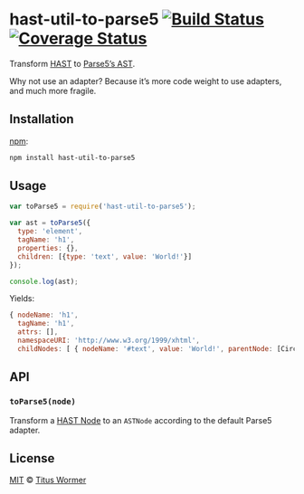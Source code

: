 # hast-util-to-parse5 [![Build Status][travis-badge]][travis] [![Coverage Status][codecov-badge]][codecov]

Transform [HAST][] to [Parse5’s AST][ast].

Why not use an adapter?  Because it’s more code weight to use adapters,
and much more fragile.

## Installation

[npm][]:

```bash
npm install hast-util-to-parse5
```

## Usage

```javascript
var toParse5 = require('hast-util-to-parse5');

var ast = toParse5({
  type: 'element',
  tagName: 'h1',
  properties: {},
  children: [{type: 'text', value: 'World!'}]
});

console.log(ast);
```

Yields:

```js
{ nodeName: 'h1',
  tagName: 'h1',
  attrs: [],
  namespaceURI: 'http://www.w3.org/1999/xhtml',
  childNodes: [ { nodeName: '#text', value: 'World!', parentNode: [Circular] } ] }
```

## API

### `toParse5(node)`

Transform a [HAST Node][node] to an `ASTNode` according to the default
Parse5 adapter.

## License

[MIT][license] © [Titus Wormer][author]

<!-- Definitions -->

[travis-badge]: https://img.shields.io/travis/syntax-tree/hast-util-to-parse5.svg

[travis]: https://travis-ci.org/syntax-tree/hast-util-to-parse5

[codecov-badge]: https://img.shields.io/codecov/c/github/syntax-tree/hast-util-to-parse5.svg

[codecov]: https://codecov.io/github/syntax-tree/hast-util-to-parse5

[npm]: https://docs.npmjs.com/cli/install

[license]: LICENSE

[author]: http://wooorm.com

[hast]: https://github.com/syntax-tree/hast

[ast]: https://github.com/inikulin/parse5/wiki/Documentation

[node]: https://github.com/syntax-tree/hast#ast
